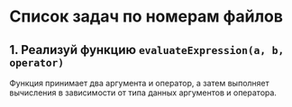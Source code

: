 # Список задач по номерам файлов

## 1. Реализуй функцию `evaluateExpression(a, b, operator)`

Функция принимает два аргумента и оператор, а затем выполняет вычисления в зависимости от типа данных аргументов и оператора.
